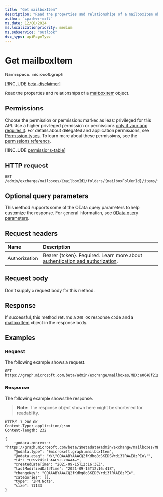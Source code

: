 ```yaml
---
title: "Get mailboxItem"
description: "Read the properties and relationships of a mailboxItem object."
author: "cparker-msft"
ms.date: 12/06/2024
ms.localizationpriority: medium
ms.subservice: "outlook"
doc_type: apiPageType
---
```


# Get mailboxItem

Namespace: microsoft.graph

[!INCLUDE [beta-disclaimer](../../includes/beta-disclaimer.md)]

Read the properties and relationships of a [mailboxItem](../resources/mailboxitem.md) object.

## Permissions

Choose the permission or permissions marked as least privileged for this API. Use a higher privileged permission or permissions [only if your app requires it](/graph/permissions-overview#best-practices-for-using-microsoft-graph-permissions). For details about delegated and application permissions, see [Permission types](/graph/permissions-overview#permission-types). To learn more about these permissions, see the [permissions reference](/graph/permissions-reference).

<!-- {
  "blockType": "permissions",
  "name": "mailboxitem-get-permissions"
}
-->
[!INCLUDE [permissions-table](../includes/permissions/mailboxitem-get-permissions.md)]

## HTTP request

<!-- {
  "blockType": "ignored"
}
-->
``` http
GET /admin/exchange/mailboxes/{mailboxId}/folders/{mailboxFolderId}/items/{mailboxItemId}
```

## Optional query parameters

This method supports some of the OData query parameters to help customize the response. For general information, see [OData query parameters](/graph/query-parameters).

## Request headers

|Name|Description|
|:---|:---|
|Authorization|Bearer {token}. Required. Learn more about [authentication and authorization](/graph/auth/auth-concepts).|

## Request body

Don't supply a request body for this method.

## Response

If successful, this method returns a `200 OK` response code and a [mailboxItem](../resources/mailboxitem.md) object in the response body.

## Examples

### Request

The following example shows a request.
<!-- {
  "blockType": "request",
  "name": "get_mailboxitem"
}
-->
``` http
GET https://graph.microsoft.com/beta/admin/exchange/mailboxes/MBX:e0648f21@aab09c93/folders/AAMkAGVmMDEzM/items/AAMkAGI1AAAoZCfHAAA=
```


### Response

The following example shows the response.
>**Note:** The response object shown here might be shortened for readability.
<!-- {
  "blockType": "response",
  "truncated": true,
  "@odata.type": "microsoft.graph.mailboxItem"
}
-->
``` http
HTTP/1.1 200 OK
Content-Type: application/json
Content-length: 232

{
    "@odata.context": "https://graph.microsoft.com/beta/$metadata#admin/exchange/mailboxes/MBX:e0643f21@a7809c93/folders('Inbox')/items$entity",
    "@odata.type": "#microsoft.graph.mailboxItem",
    "@odata.etag": "W/\"CQAAABYAAACQ2fKdhq8oSKEDSVrdi3lRAAE8zPIo\"",
    "id": "EDSVrdi3lRAAE9J-20AAA=",
    "createdDateTime": "2021-09-15T12:16:38Z",
    "lastModifiedDateTime": "2021-09-15T12:16:41Z",
    "changeKey": "CQAAABYAAACQ2fKdhq8oSKEDSVrdi3lRAAE8zPIo",
    "categories": [],
    "type": "IPM.Note",
    "size": 71133
}
```
